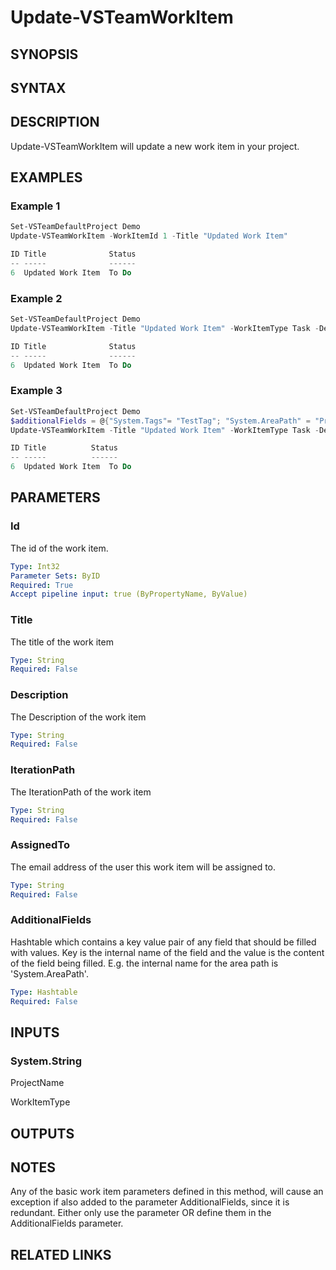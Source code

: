 <!-- #include "./common/header.md" -->

# Update-VSTeamWorkItem

## SYNOPSIS

<!-- #include "./synopsis/Update-VSTeamWorkItem.md" -->

## SYNTAX

## DESCRIPTION

Update-VSTeamWorkItem will update a new work item in your project.

## EXAMPLES

### Example 1

```powershell
Set-VSTeamDefaultProject Demo
Update-VSTeamWorkItem -WorkItemId 1 -Title "Updated Work Item"

ID Title              Status
-- -----              ------
6  Updated Work Item  To Do
```

### Example 2

```powershell
Set-VSTeamDefaultProject Demo
Update-VSTeamWorkItem -Title "Updated Work Item" -WorkItemType Task -Description "This is a description"

ID Title              Status
-- -----              ------
6  Updated Work Item  To Do
```

### Example 3

```powershell
Set-VSTeamDefaultProject Demo
$additionalFields = @{"System.Tags"= "TestTag"; "System.AreaPath" = "Project\\MyPath"}
Update-VSTeamWorkItem -Title "Updated Work Item" -WorkItemType Task -Description "This is a description" -AdditionalFields $additionalFields

ID Title          Status
-- -----          ------
6  Updated Work Item  To Do
```

## PARAMETERS

### Id

The id of the work item.

```yaml
Type: Int32
Parameter Sets: ByID
Required: True
Accept pipeline input: true (ByPropertyName, ByValue)
```

### Title

The title of the work item

```yaml
Type: String
Required: False
```

### Description

The Description of the work item

```yaml
Type: String
Required: False
```

### IterationPath

The IterationPath of the work item

```yaml
Type: String
Required: False
```

### AssignedTo

The email address of the user this work item will be assigned to.

```yaml
Type: String
Required: False
```

### AdditionalFields

Hashtable which contains a key value pair of any field that should be filled with values. Key is the internal name of the field and the value is the content of the field being filled. E.g. the internal name for the area path is 'System.AreaPath'.

```yaml
Type: Hashtable
Required: False
```

<!-- #include "./params/forcegroup.md" -->

## INPUTS

### System.String

ProjectName

WorkItemType

## OUTPUTS

## NOTES

Any of the basic work item parameters defined in this method, will cause an exception if also added to the parameter AdditionalFields, since it is redundant. Either only use the parameter OR define them in the AdditionalFields parameter.

<!-- #include "./common/prerequisites.md" -->

## RELATED LINKS
